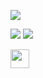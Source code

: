 <!--
  [![Anurag's github stats](https://github-readme-stats.vercel.app/api?username=krpk1900&count_private=true&theme=algolia)](https://github.com/anuraghazra/github-readme-stats)
-->
<!--
  [![Top Langs](https://github-readme-stats.vercel.app/api/top-langs/?username=krpk1900&layout=compact&count_private=true&theme=algolia)](https://github.com/anuraghazra/github-readme-stats)
-->

![](https://github-profile-summary-cards.vercel.app/api/cards/profile-details?username=krpk1900&theme=nord_dark)

![](https://github-profile-summary-cards.vercel.app/api/cards/stats?username=krpk1900&theme=nord_dark)
![](https://github-profile-summary-cards.vercel.app/api/cards/most-commit-language?username=krpk1900&theme=nord_dark)

<p align="left">
  <!--
    <a href="https://github.com/krpk1900/krpk1900/">
      <img height="30" src="https://komarev.com/ghpvc/?username=krpk1900" alt="krpk1900" />
    </a>
  -->
  <!--
    <a href="http://qiita.com/krpk1900">
      <img height="30" src="https://qiita-badge.apiapi.app/s/krpk1900/posts.svg" />
    </a>
  -->
  <a href="http://qiita.com/krpk1900">
    <img height="30" src="https://qiita-badge.apiapi.app/s/krpk1900/contributions.svg" />
  </a>
</p>
